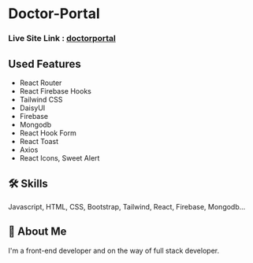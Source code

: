 # Doctor-Portal

### Live Site Link : [doctorportal]()

## Used Features

- React Router
- React Firebase Hooks
- Tailwind CSS
- DaisyUI
- Firebase
- Mongodb
- React Hook Form
- React Toast
- Axios
- React Icons, Sweet Alert

## 🛠 Skills
Javascript, HTML, CSS, Bootstrap, Tailwind, React, Firebase, Mongodb...

## 🚀 About Me
I'm a front-end developer and on the way of full stack developer. 
